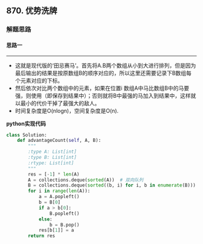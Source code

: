## 870. 优势洗牌
### 解题思路
#### 思路一
****
- 这就是现代版的‘田忌赛马’。首先将A.B两个数组从小到大进行排列，但是因为最后输出的结果是按原数组B的顺序对应的，所以这里还需要记录下B数组每个元素对应的下标。
- 然后依次对比两个数组中的元素，如果在位置i 数组A中马比数组B中的马要强，则使用（即保存到结果中）；否则就将B中最强的马加入到结果中，这样就以最小的代价干掉了最强大的敌人。
- 时间复杂度是O(nlogn)，空间复杂度是O(n).

**python实现代码**

```python
class Solution:
    def advantageCount(self, A, B):
        """
        :type A: List[int]
        :type B: List[int]
        :rtype: List[int]
        """
        res = [-1] * len(A)
        A = collections.deque(sorted(A))  # 双向队列
        B = collections.deque(sorted((b, i) for i, b in enumerate(B)))
        for i in range(len(A)):
            a = A.popleft()
            b = B[0]
            if a > b[0]:
                B.popleft()
            else:
                b = B.pop()
            res[b[1]] = a
        return res
    

```

